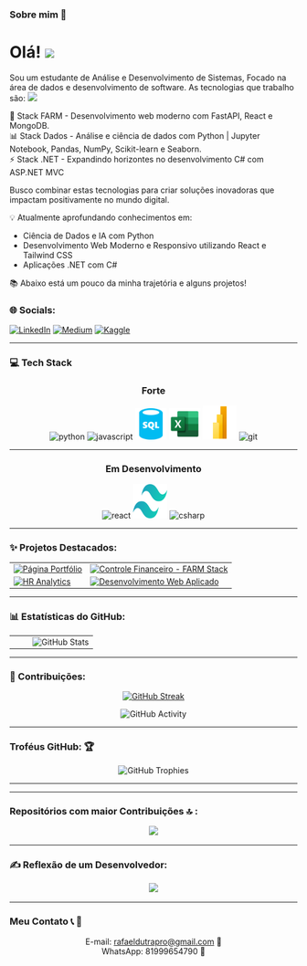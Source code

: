 ### Sobre mim 💫

# Olá! <img src="https://github.com/TheDudeThatCode/TheDudeThatCode/blob/master/Assets/Hi.gif" width="35" />

Sou um estudante de Análise e Desenvolvimento de Sistemas, Focado na área de dados e desenvolvimento de software. As tecnologias que trabalho são:
<img src="https://media.giphy.com/media/WUlplcMpOCEmTGBtBW/giphy.gif" width="30">

🚀 Stack FARM - Desenvolvimento web moderno com FastAPI, React e MongoDB. <br>
📊 Stack Dados - Análise e ciência de dados com Python | Jupyter Notebook, Pandas, NumPy, Scikit-learn e Seaborn.<br>
⚡ Stack .NET - Expandindo horizontes no desenvolvimento C# com ASP.NET MVC

Busco combinar estas tecnologias para criar soluções inovadoras que impactam positivamente no mundo digital.

💡 Atualmente aprofundando conhecimentos em:

- Ciência de Dados e IA com Python
- Desenvolvimento Web Moderno e Responsivo utilizando React e Tailwind CSS
- Aplicações .NET com C#

📚 Abaixo está um pouco da minha trajetória e alguns projetos!

### 🌐 Socials:

[![LinkedIn](https://img.shields.io/badge/LinkedIn-%230077B5.svg?logo=linkedin&logoColor=white)](https://linkedin.com/in/rafaelsantoshome) [![Medium](https://img.shields.io/badge/Medium-%23000000.svg?logo=medium&logoColor=white)](https://medium.com/@santosrafaelpro) [![Kaggle](https://img.shields.io/badge/Kaggle-%23020F7A.svg?logo=kaggle&logoColor=white)](https://www.kaggle.com/raeldata)

</div>

---

### 💻 Tech Stack

<h3 align="center">Forte</h3>

<p align="center">
  <img src="https://www.vectorlogo.zone/logos/python/python-icon.svg" alt="python" width="55" height="55"/>
  <img src="https://www.vectorlogo.zone/logos/javascript/javascript-icon.svg" alt="javascript" width="55" height="55"/>
  <img src="https://raw.githubusercontent.com/Haell39/Images-Icons/main/SVG/sql-database-generic-svgrepo-com.svg" alt="SQL Database" width="55" height="55"/>
  <img src="https://raw.githubusercontent.com/Haell39/Images-Icons/main/SVG/excel-svgrepo-com.svg" alt="Excel" width="55" height="55"/>
  <img src="https://raw.githubusercontent.com/Haell39/Images-Icons/main/SVG/Power-BI-Logo.svg" alt="Power BI" width="60" height="60"/>
  <img src="https://www.vectorlogo.zone/logos/git-scm/git-scm-icon.svg" alt="git" width="55" height="55"/>
</p>

---

<h3 align="center">Em Desenvolvimento</h3>

<p align="center">
  <img src="https://www.vectorlogo.zone/logos/reactjs/reactjs-icon.svg" alt="react" width="55" height="55"/>
  <img src="https://raw.githubusercontent.com/Haell39/Images-Icons/refs/heads/main/SVG/tailwindcss-icon-icon-original.svg" alt="Tailwind CSS" width="60" height="60"/>
  <img src="https://www.vectorlogo.zone/logos/dotnet/dotnet-icon.svg" alt="csharp" width="60" height="60"/>
</p>

---

### ✨ Projetos Destacados:

<div align="center">

<table>
  <tr>
    <td>
      <a href="https://github.com/Haell39/Pagina_Portifolio">
        <img src="https://github-readme-stats.vercel.app/api/pin/?username=Haell39&repo=Pagina_Portifolio&theme=tokyonight" alt="Página Portfólio">
      </a>
    </td>
    <td>
      <a href="https://github.com/Haell39/controle-financeiro_FARM-Stack">
  <img src="https://github-readme-stats.vercel.app/api/pin/?username=Haell39&repo=controle-financeiro_FARM-Stack&theme=tokyonight" alt="Controle Financeiro - FARM Stack">
</a>
</td>

  </tr>
  <tr>
<td>
  <a href="https://github.com/Haell39/HR-Analytics">
    <img src="https://github-readme-stats.vercel.app/api/pin/?username=Haell39&repo=HR-Analytics&theme=tokyonight" alt="HR Analytics">
  </a>
</td>

<td>
    <a href="https://github.com/Haell39/Applied-WebDevelopment">
      <img src="https://github-readme-stats.vercel.app/api/pin/?username=Haell39&repo=Applied-WebDevelopment&theme=tokyonight" alt="Desenvolvimento Web Aplicado">
    </a>
</td>

  </tr>
</table>

</div>

---

### 📊 Estatísticas do GitHub:

<div align="center">
  <table>
    <tr>
      <td style="padding-left: 40px;">
        <img src="https://github-readme-stats.vercel.app/api?username=Haell39&show_icons=true&theme=dark" alt="GitHub Stats">
      </td>
    </tr>
  </table>
</div>

---

### 🌟 Contribuições:

<div align="center">
  
[![GitHub Streak](https://github-readme-streak-stats.herokuapp.com/?user=Haell39&theme=dark)](https://git.io/streak-stats)
  
<img src="https://github-readme-activity-graph.vercel.app/graph?username=Haell39&theme=tokyonight&hide_border=true" alt="GitHub Activity">

</div>

---

### Troféus GitHub: 🏆

<div align="center">
  
![GitHub Trophies](https://github-profile-trophy.vercel.app/?username=Haell39&theme=dark&no-frame=false&margin-w=15)

</div>

---

---

### Repositórios com maior Contribuições 🔝 :

<div align="center">
  
![](https://github-contributor-stats.vercel.app/api?username=Haell39&limit=5&theme=tokyonight&combine_all_yearly_contributions=true)

</div>

---

### ✍️ Reflexão de um Desenvolvedor:

<div align="center">

![](https://quotes-github-readme.vercel.app/api?type=horizontal&theme=tokyonight&quote=A+computação+é+nenhuma+outra+coisa+senão+uma+matemática+disfarçada.&author=Edsger+W.+Dijkstra)

</div>

---

### Meu Contato 📞 📩

<div align="center">
  
E-mail: rafaeldutrapro@gmail.com 📧<br>
WhatsApp: 81999654790 📱<br>

</div>
